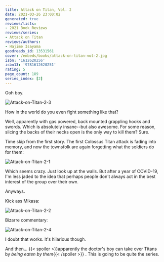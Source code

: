 ```yaml
---
title: Attack on Titan, Vol. 2
date: 2021-03-26 23:00:02
generated: true
reviews/lists:
- 2021 Book Reviews
reviews/series:
- Attack on Titan
reviews/authors:
- Hajime Isayama
goodreads_id: 13531561
cover: /embeds/books/attack-on-titan-vol-2.jpg
isbn: '1612620256'
isbn13: '9781612620251'
rating: 5
page_count: 189
series_index: [2]
---
```

Ooh boy.  

![Attack-on-Titan-2-3](/embeds/books/attachments/attack-on-titan-2-3.png)  

<!--more-->

How in the world do you even fight something like that?  

Well, apparently with gas powered, back mounted grappling hooks and swords. Which is absolutely insane--but also awesome. For some reason, slicing the backs of their necks open is the only way to kill them? Sure.  

Time skip from the first story. The first Colossus Titan attack is fading into memory, and now the townsfolk are again forgetting what the soldiers do for them:  

![Attack-on-Titan-2-1](/embeds/books/attachments/attack-on-titan-2-1.png)  

Which seems crazy. Just look up at the walls. But after a year of COVID-19, I'm less jaded to the idea that perhaps people don't always act in the best interest of the group over their own.  

Anyways.  

Kick ass Mikasa:  

![Attack-on-Titan-2-2](/embeds/books/attachments/attack-on-titan-2-2.png)  

Bizarre commentary:  

![Attack-on-Titan-2-4](/embeds/books/attachments/attack-on-titan-2-4.png)  

I doubt that works. It's hilarious though.  

And then...  {{< spoiler >}}apparently the doctor's boy can take over Titans by *being eaten by them*{{< /spoiler >}}  . This is going to be quite the series.